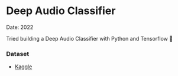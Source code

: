 # Deep Audio Classifier

Date: 2022

Tried building a Deep Audio Classifier with Python and Tensorflow 👀

### Dataset
* [Kaggle](https://www.kaggle.com/datasets/kenjee/z-by-hp-unlocked-challenge-3-signal-processing)

